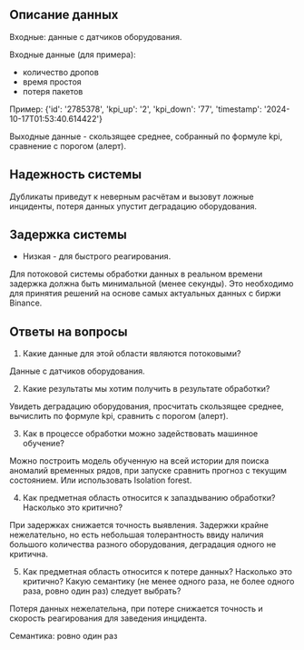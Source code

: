 ## Описание данных
Входные: данные c датчиков оборудования.

Входные данные (для примера):
* количество дропов
* время простоя
* потеря пакетов

Пример:
{'id': '2785378', 'kpi_up': '2', 'kpi_down': '77', 'timestamp': '2024-10-17T01:53:40.614422'}

Выходные данные - скользящее среднее, собранный по формуле kpi, сравнение с порогом (алерт).
## Надежность системы
Дубликаты приведут к неверным расчётам и вызовут ложные инциденты, потеря данных упустит деградацию оборудования.
## Задержка системы
* Низкая - для быстрого реагирования.

Для потоковой системы обработки данных в реальном времени задержка должна быть минимальной (менее секунды). Это необходимо для принятия решений на основе самых актуальных данных с биржи Binance.
## Ответы на вопросы
1.	Какие данные для этой области являются потоковыми?

Данные с датчиков оборудования.

2.	Какие результаты мы хотим получить в результате обработки?

Увидеть деградацию оборудования, просчитать скользящее среднее, вычислить по формуле kpi, сравнить с порогом (алерт).

3.	Как в процессе обработки можно задействовать машинное обучение?

Можно построить модель обученную на всей истории для поиска аномалий временных рядов, при запуске сравнить прогноз с текущим состоянием. Или использовать Isolation forest. 

4.	Как предметная область относится к запаздыванию обработки? Насколько это критично?

При задержках снижается точность выявления. Задержки крайне нежелательно, но есть небольшая толерантность ввиду наличия большого количества разного оборудования, деградация одного не критична.

5.	Как предметная область относится к потере данных? Насколько это критично? Какую семантику (не менее одного раза, не более одного раза, ровно один раз) следует выбрать?

Потеря данных нежелательна, при потере снижается точность и скорость реагирования для заведения инцидента.

Семантика: ровно один раз
